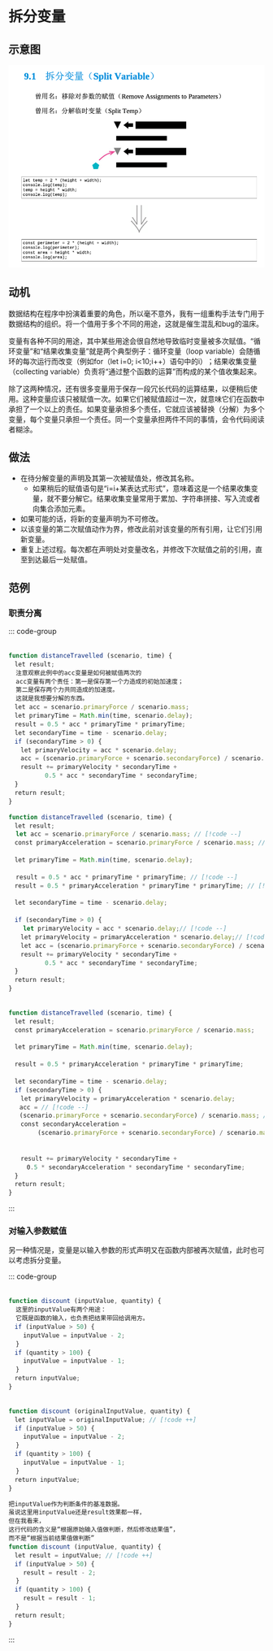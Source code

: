 # 拆分变量


## 示意图

![LOGO](/public/image/refactoring/SplitVariable.png)

## 动机

数据结构在程序中扮演着重要的角色，所以毫不意外，我有一组重构手法专门用于数据结构的组织。将一个值用于多个不同的用途，这就是催生混乱和bug的温床。

变量有各种不同的用途，其中某些用途会很自然地导致临时变量被多次赋值。​“循环变量”和“结果收集变量”就是两个典型例子：循环变量（loop variable）会随循环的每次运行而改变（例如for（let i=0; i<10;i++）语句中的i）​；结果收集变量（collecting variable）负责将“通过整个函数的运算”而构成的某个值收集起来。


<sapn class="marker-text">除了这两种情况，还有很多变量用于保存一段冗长代码的运算结果，以便稍后使用。这种变量应该只被赋值一次。如果它们被赋值超过一次，就意味它们在函数中承担了一个以上的责任。如果变量承担多个责任，它就应该被替换（分解）为多个变量，每个变量只承担一个责任。同一个变量承担两件不同的事情，会令代码阅读者糊涂。</sapn>

## 做法

- 在待分解变量的声明及其第一次被赋值处，修改其名称。
  - 如果稍后的赋值语句是“i=i+某表达式形式”​，意味着这是一个结果收集变量，就不要分解它。结果收集变量常用于累加、字符串拼接、写入流或者向集合添加元素。
- 如果可能的话，将新的变量声明为不可修改。
- 以该变量的第二次赋值动作为界，修改此前对该变量的所有引用，让它们引用新变量。
- 重复上述过程。每次都在声明处对变量改名，并修改下次赋值之前的引用，直至到达最后一处赋值。


## 范例

### 职责分离


::: code-group

```js [源]

function distanceTravelled (scenario, time) { 
　let result;
  注意观察此例中的acc变量是如何被赋值两次的
  acc变量有两个责任：第一是保存第一个力造成的初始加速度；
  第二是保存两个力共同造成的加速度。
  这就是我想要分解的东西。
　let acc = scenario.primaryForce / scenario.mass; 
　let primaryTime = Math.min(time, scenario.delay); 
　result = 0.5 * acc * primaryTime * primaryTime; 
　let secondaryTime = time - scenario.delay;
　if (secondaryTime > 0) {
　　let primaryVelocity = acc * scenario.delay;
　　acc = (scenario.primaryForce + scenario.secondaryForce) / scenario.mass;
　　result += primaryVelocity * secondaryTime + 
          0.5 * acc * secondaryTime * secondaryTime;
　}
　return result;
}

```

```js [修改变量名称]
function distanceTravelled (scenario, time) { 
　let result;
  let acc = scenario.primaryForce / scenario.mass; // [!code --]
　const primaryAcceleration = scenario.primaryForce / scenario.mass; // [!code ++]

　let primaryTime = Math.min(time, scenario.delay);

  result = 0.5 * acc * primaryTime * primaryTime; // [!code --]
　result = 0.5 * primaryAcceleration * primaryTime * primaryTime; // [!code ++]

　let secondaryTime = time - scenario.delay;

　if (secondaryTime > 0) {
    let primaryVelocity = acc * scenario.delay;// [!code --]
　　let primaryVelocity = primaryAcceleration * scenario.delay;// [!code ++]
　　let acc = (scenario.primaryForce + scenario.secondaryForce) / scenario.mass;
　　result += primaryVelocity * secondaryTime + 
          0.5 * acc * secondaryTime * secondaryTime;
　}
　return result;
}

```

```js [修改第二次赋值]

function distanceTravelled (scenario, time) { 
　let result;
　const primaryAcceleration = scenario.primaryForce / scenario.mass;

　let primaryTime = Math.min(time, scenario.delay);

　result = 0.5 * primaryAcceleration * primaryTime * primaryTime; 

　let secondaryTime = time - scenario.delay;
　if (secondaryTime > 0) {
　　let primaryVelocity = primaryAcceleration * scenario.delay;
   acc = // [!code --]
   (scenario.primaryForce + scenario.secondaryForce) / scenario.mass; // [!code --]
　　const secondaryAcceleration = 
        (scenario.primaryForce + scenario.secondaryForce) / scenario.mass; // [!code ++]


　　result += primaryVelocity * secondaryTime +
　　　0.5 * secondaryAcceleration * secondaryTime * secondaryTime;
　}
　return result;
}


```

:::




### 对输入参数赋值

另一种情况是，变量是以输入参数的形式声明又在函数内部被再次赋值，此时也可以考虑拆分变量。


::: code-group

```js [源]

function discount (inputValue, quantity) {
  这里的inputValue有两个用途：
  它既是函数的输入，也负责把结果带回给调用方。​
　if (inputValue > 50) {
    inputValue = inputValue - 2; 
  }
　if (quantity > 100) {
    inputValue = inputValue - 1; 
  }
　return inputValue;
}

```

```js [变量拆分]

function discount (originalInputValue, quantity) { 
　let inputValue = originalInputValue; // [!code ++]
　if (inputValue > 50) {
    inputValue = inputValue - 2;
  }
　if (quantity > 100) {
    inputValue = inputValue - 1; 
  }
　return inputValue;
}

```

```js [变量改名（137）]
把inputValue作为判断条件的基准数据。
虽说这里用inputValue还是result效果都一样，
但在我看来，
这行代码的含义是“根据原始输入值做判断，然后修改结果值”​，
而不是“根据当前结果值做判断”
function discount (inputValue, quantity) { 
　let result = inputValue; // [!code ++]
　if (inputValue > 50) {
    result = result - 2;
  }
　if (quantity > 100) {
    result = result - 1; 
  }
　return result;
}

```

:::
